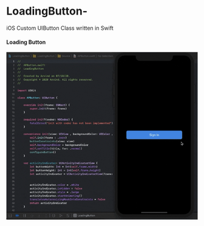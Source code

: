 # LoadingButton-
iOS Custom UIButton Class written in Swift

#### Loading Button
![Loading Button](https://github.com/Arvindcs/LoadingButton/blob/main/buttonloading.gif)
